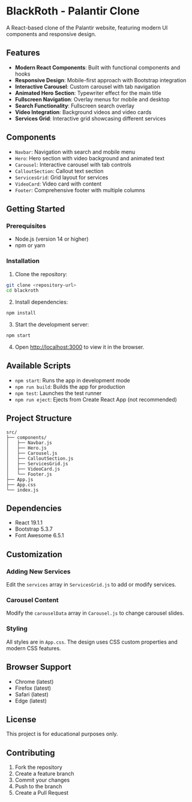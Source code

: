 # BlackRoth - Palantir Clone

A React-based clone of the Palantir website, featuring modern UI components and responsive design.

## Features

- **Modern React Components**: Built with functional components and hooks
- **Responsive Design**: Mobile-first approach with Bootstrap integration
- **Interactive Carousel**: Custom carousel with tab navigation
- **Animated Hero Section**: Typewriter effect for the main title
- **Fullscreen Navigation**: Overlay menus for mobile and desktop
- **Search Functionality**: Fullscreen search overlay
- **Video Integration**: Background videos and video cards
- **Services Grid**: Interactive grid showcasing different services

## Components

- `Navbar`: Navigation with search and mobile menu
- `Hero`: Hero section with video background and animated text
- `Carousel`: Interactive carousel with tab controls
- `CalloutSection`: Callout text section
- `ServicesGrid`: Grid layout for services
- `VideoCard`: Video card with content
- `Footer`: Comprehensive footer with multiple columns

## Getting Started

### Prerequisites

- Node.js (version 14 or higher)
- npm or yarn

### Installation

1. Clone the repository:
```bash
git clone <repository-url>
cd blackroth
```

2. Install dependencies:
```bash
npm install
```

3. Start the development server:
```bash
npm start
```

4. Open [http://localhost:3000](http://localhost:3000) to view it in the browser.

## Available Scripts

- `npm start`: Runs the app in development mode
- `npm run build`: Builds the app for production
- `npm test`: Launches the test runner
- `npm run eject`: Ejects from Create React App (not recommended)

## Project Structure

```
src/
├── components/
│   ├── Navbar.js
│   ├── Hero.js
│   ├── Carousel.js
│   ├── CalloutSection.js
│   ├── ServicesGrid.js
│   ├── VideoCard.js
│   └── Footer.js
├── App.js
├── App.css
└── index.js
```

## Dependencies

- React 19.1.1
- Bootstrap 5.3.7
- Font Awesome 6.5.1

## Customization

### Adding New Services
Edit the `services` array in `ServicesGrid.js` to add or modify services.

### Carousel Content
Modify the `carouselData` array in `Carousel.js` to change carousel slides.

### Styling
All styles are in `App.css`. The design uses CSS custom properties and modern CSS features.

## Browser Support

- Chrome (latest)
- Firefox (latest)
- Safari (latest)
- Edge (latest)

## License

This project is for educational purposes only.

## Contributing

1. Fork the repository
2. Create a feature branch
3. Commit your changes
4. Push to the branch
5. Create a Pull Request

